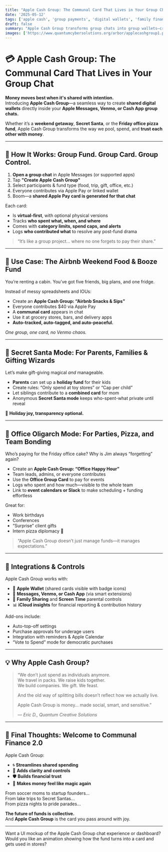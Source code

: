 ```yaml
---
title: "Apple Cash Group: The Communal Card That Lives in Your Group Chat"  
date: '2025-05-12'  
tags: ['apple cash', 'group payments', 'digital wallets', 'family finance', 'group chat fintech', 'communal funds', 'Secret Santa', 'shared expenses', 'Apple Pay innovation']  
draft: false  
summary: "Apple Cash Group transforms group chats into group wallets—creating dynamic, trackable, communal Apple Pay cards for friends, family, and teams. From Airbnb food funds to Secret Santa surprises, shared spending just got elegant."  
images: ['https://www.quantumcybersolutions.org/arbor/applecashgroup1.png']  
---
```


# 💳 Apple Cash Group: The Communal Card That Lives in Your Group Chat

**Money moves best when it's shared with intention.**  
Introducing **Apple Cash Group**—a seamless way to create **shared digital wallets** directly inside your **Apple Messages, Venmo, or Cash App group chats.**

Whether it’s a **weekend getaway**, **Secret Santa**, or the **Friday office pizza fund**, Apple Cash Group transforms the way we pool, spend, and **trust each other with money**.

---

## 🧾 How It Works: Group Fund. Group Card. Group Control.

1. **Open a group chat** in Apple Messages (or supported apps)  
2. Tap **"Create Apple Cash Group"**  
3. Select participants & fund type (food, trip, gift, office, etc.)  
4. Everyone contributes via Apple Pay or linked wallet  
5. Boom—a **shared Apple Pay card is generated for that chat**

Each card:

- Is **virtual-first**, with optional physical versions  
- Tracks **who spent what, when, and where**  
- Comes with **category limits, spend caps, and alerts**  
- Logs **who contributed what** to resolve any post-fund drama

> “It’s like a group project… where no one forgets to pay their share.”

---

## 🏡 Use Case: The Airbnb Weekend Food & Booze Fund

You’re renting a cabin. You’ve got five friends, big plans, and one fridge.

Instead of messy spreadsheets and IOUs:

- Create an **Apple Cash Group: “Airbnb Snacks & Sips”**  
- Everyone contributes $40 via Apple Pay  
- A **communal card** appears in chat  
- Use it at grocery stores, bars, and delivery apps  
- **Auto-tracked, auto-tagged, and auto-peaceful.**

*One group, one card, no Venmo chaos.*

---

## 🎁 Secret Santa Mode: For Parents, Families & Gifting Wizards

Let’s make gift-giving magical *and* manageable.

- **Parents** can set up a **holiday fund** for their kids  
- Create rules: “Only spend at toy stores” or “Cap per child”  
- Let siblings contribute to a **combined card** for mom  
- Anonymous **Secret Santa mode** keeps who-spent-what private until reveal

🎄 **Holiday joy, transparency optional.**

---

## 🏢 Office Oligarch Mode: For Parties, Pizza, and Team Bonding

Who’s paying for the Friday office cake? Why is Jim always “forgetting” again?

- Create an **Apple Cash Group: “Office Happy Hour”**  
- Team leads, admins, or everyone contributes  
- Use the **Office Group Card** to pay for events  
- Logs who spent and how much—visible to the whole team  
- Link to **event calendars or Slack** to make scheduling + funding effortless

Great for:

- Work birthdays  
- Conferences  
- “Surprise” client gifts  
- Intern pizza diplomacy 🍕

> “Apple Cash Group doesn’t just manage funds—it manages expectations.”

---

## 📱 Integrations & Controls

Apple Cash Group works with:

- 📲 **Apple Wallet** (shared cards visible with badge icons)  
- 💬 **Messages, Venmo, or Cash App** (via smart extensions)  
- 👥 **Family Sharing** and **Screen Time** parental controls  
- 📊 **iCloud insights** for financial reporting & contribution history  

Add-ons include:

- Auto-top-off settings  
- Purchase approvals for underage users  
- Integration with reminders & Apple Calendar  
- “Vote to Spend” mode for democratic purchases  

---

## 💡 Why Apple Cash Group?

> “We don’t just spend as individuals anymore.  
> We travel in packs. We raise kids together.  
> We build companies. We gift. We feast.  
>  
> And the old way of splitting bills doesn’t reflect how we actually live.  
>  
> Apple Cash Group is money… made social, smart, and sensitive.”  
>  
> — *Eric D., Quantum Creative Solutions*

---

## 🚀 Final Thoughts: Welcome to Communal Finance 2.0

Apple Cash Group:

- 🌀 **Streamlines shared spending**  
- 🧭 **Adds clarity and controls**  
- 🛡️ **Builds financial trust**  
- 💫 **Makes money feel like magic again**

From soccer moms to startup founders…  
From lake trips to Secret Santas…  
From pizza nights to pride parades…

**The future of funds is collective.**  
And **Apple Cash Group** is the card you pass around with joy.

---

Want a UI mockup of the Apple Cash Group chat experience or dashboard?  
Would you like an animation showing how the fund turns into a card and gets used in stores?
